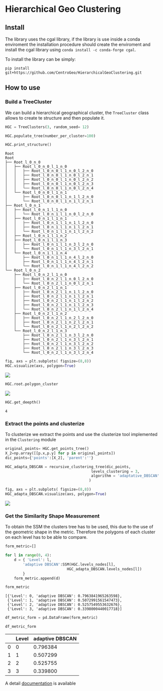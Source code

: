 # Hierarchical Geo Clustering


<!-- WARNING: THIS FILE WAS AUTOGENERATED! DO NOT EDIT! -->

## Install

The library uses the cgal library, if the library is use inside a conda
enviroment the installation procedure should create the enviroment and
install the cgal library using `conda install -c conda-forge cgal`.

To install the library can be simply:

`pip install git+https://github.com/CentroGeo/HierarchicalGeoClustering.git`

## How to use

### Build a TreeCluster

We can build a hierarchical geographical cluster, the `TreeCluster`
class allows to create te structure and then populate it.

``` python
HGC = TreeClusters(3, random_seed= 12)
```

``` python
HGC.populate_tree(number_per_cluster=100)
```

``` python
HGC.print_structure()
```

    Root
    Root    
    ├── Root_l_0_n_0
    │   ├── Root_l_0_n_0_l_1_n_0
    │   │   ├── Root_l_0_n_0_l_1_n_0_l_2_n_0
    │   │   ├── Root_l_0_n_0_l_1_n_0_l_2_n_1
    │   │   ├── Root_l_0_n_0_l_1_n_0_l_2_n_2
    │   │   ├── Root_l_0_n_0_l_1_n_0_l_2_n_3
    │   │   └── Root_l_0_n_0_l_1_n_0_l_2_n_4
    │   └── Root_l_0_n_0_l_1_n_1
    │       ├── Root_l_0_n_0_l_1_n_1_l_2_n_0
    │       └── Root_l_0_n_0_l_1_n_1_l_2_n_1
    ├── Root_l_0_n_1
    │   ├── Root_l_0_n_1_l_1_n_0
    │   │   └── Root_l_0_n_1_l_1_n_0_l_2_n_0
    │   ├── Root_l_0_n_1_l_1_n_1
    │   │   ├── Root_l_0_n_1_l_1_n_1_l_2_n_0
    │   │   ├── Root_l_0_n_1_l_1_n_1_l_2_n_1
    │   │   └── Root_l_0_n_1_l_1_n_1_l_2_n_2
    │   ├── Root_l_0_n_1_l_1_n_2
    │   ├── Root_l_0_n_1_l_1_n_3
    │   │   ├── Root_l_0_n_1_l_1_n_3_l_2_n_0
    │   │   └── Root_l_0_n_1_l_1_n_3_l_2_n_1
    │   └── Root_l_0_n_1_l_1_n_4
    │       ├── Root_l_0_n_1_l_1_n_4_l_2_n_0
    │       ├── Root_l_0_n_1_l_1_n_4_l_2_n_1
    │       └── Root_l_0_n_1_l_1_n_4_l_2_n_2
    └── Root_l_0_n_2
        ├── Root_l_0_n_2_l_1_n_0
        │   ├── Root_l_0_n_2_l_1_n_0_l_2_n_0
        │   └── Root_l_0_n_2_l_1_n_0_l_2_n_1
        ├── Root_l_0_n_2_l_1_n_1
        │   ├── Root_l_0_n_2_l_1_n_1_l_2_n_0
        │   ├── Root_l_0_n_2_l_1_n_1_l_2_n_1
        │   ├── Root_l_0_n_2_l_1_n_1_l_2_n_2
        │   ├── Root_l_0_n_2_l_1_n_1_l_2_n_3
        │   └── Root_l_0_n_2_l_1_n_1_l_2_n_4
        ├── Root_l_0_n_2_l_1_n_2
        │   ├── Root_l_0_n_2_l_1_n_2_l_2_n_0
        │   ├── Root_l_0_n_2_l_1_n_2_l_2_n_1
        │   └── Root_l_0_n_2_l_1_n_2_l_2_n_2
        └── Root_l_0_n_2_l_1_n_3
            ├── Root_l_0_n_2_l_1_n_3_l_2_n_0
            ├── Root_l_0_n_2_l_1_n_3_l_2_n_1
            ├── Root_l_0_n_2_l_1_n_3_l_2_n_2
            ├── Root_l_0_n_2_l_1_n_3_l_2_n_3
            └── Root_l_0_n_2_l_1_n_3_l_2_n_4

``` python
fig, axs = plt.subplots( figsize=(8,8))
HGC.visualize(axs, polygon=True)
```

![](index_files/figure-commonmark/cell-5-output-1.png)

``` python
HGC.root.polygon_cluster
```

![](index_files/figure-commonmark/cell-6-output-1.svg)

``` python
HGC.get_deepth()
```

    4

### Extract the points and clusterize

To clusterize we extract the points and use the clusterize tool
implemented in the `Clustering` module

``` python
original_points= HGC.get_points_tree()
X_2=np.array([[p.x,p.y] for p in original_points])
dic_points={'points':[X_2], 'parent':''}
```

``` python
HGC_adapta_DBSCAN = recursive_clustering_tree(dic_points,
                                       levels_clustering = 3,
                                       algorithm = 'adaptative_DBSCAN'
                                      )
```

``` python
fig, axs = plt.subplots( figsize=(8,8))
HGC_adapta_DBSCAN.visualize(axs, polygon=True)
```

![](index_files/figure-commonmark/cell-10-output-1.png)

### Get the Similarity Shape Measurement

To obtain the SSM the clusters tree has to be used, this due to the use
of the geometric shape in the metric. Therefore the polygons of each
cluster on each level has to be able to compare.

``` python
form_metric=[]

for l in range(0, 4):
    d = { 'Level': l,                              
        'adaptive DBSCAN':SSM(HGC.levels_nodes[l],
                            HGC_adapta_DBSCAN.levels_nodes[l])
        }
    form_metric.append(d)
```

``` python
form_metric
```

    [{'Level': 0, 'adaptive DBSCAN': 0.7963841965263598},
     {'Level': 1, 'adaptive DBSCAN': 0.5072991561547473},
     {'Level': 2, 'adaptive DBSCAN': 0.5257549553632676},
     {'Level': 3, 'adaptive DBSCAN': 0.3398000440017718}]

``` python
df_metric_form = pd.DataFrame(form_metric)
```

``` python
df_metric_form
```

<div>

<div>
<style scoped>
    .dataframe tbody tr th:only-of-type {
        vertical-align: middle;
    }
&#10;    .dataframe tbody tr th {
        vertical-align: top;
    }
&#10;    .dataframe thead th {
        text-align: right;
    }
</style>

|     | Level | adaptive DBSCAN |
|-----|-------|-----------------|
| 0   | 0     | 0.796384        |
| 1   | 1     | 0.507299        |
| 2   | 2     | 0.525755        |
| 3   | 3     | 0.339800        |

</div>

</div>

A detail
[documentation](https://centrogeo.github.io/HierarchicalGeoClustering/)
is available
